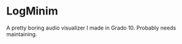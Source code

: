 LogMinim
========

A pretty boring audio visualizer I made in Grado 10. Probably needs maintaining.
